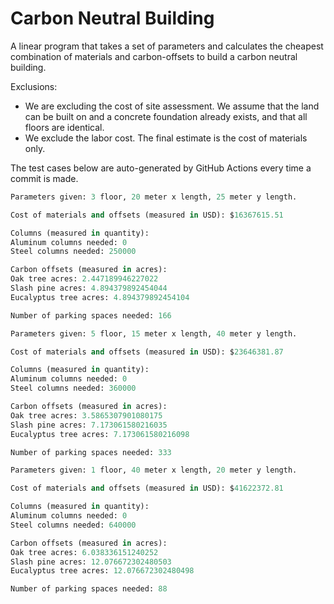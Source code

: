 # Carbon Neutral Building
A linear program that takes a set of parameters and calculates the cheapest combination of materials and carbon-offsets to build a carbon neutral building.

Exclusions:
- We are excluding the cost of site assessment. We assume that the land can be built on and a concrete foundation already exists, and that all floors are identical.
- We exclude the labor cost. The final estimate is the cost of materials only.

The test cases below are auto-generated by GitHub Actions every time a commit is made.
<!-- TEST CASE 1 -->
```python
Parameters given: 3 floor, 20 meter x length, 25 meter y length.

Cost of materials and offsets (measured in USD): $16367615.51

Columns (measured in quantity):
Aluminum columns needed: 0
Steel columns needed: 250000

Carbon offsets (measured in acres):
Oak tree acres: 2.447189946227022
Slash pine acres: 4.894379892454044
Eucalyptus tree acres: 4.894379892454104

Number of parking spaces needed: 166
```
<!-- END TEST CASE -->

<!-- TEST CASE 2 -->
```python
Parameters given: 5 floor, 15 meter x length, 40 meter y length.

Cost of materials and offsets (measured in USD): $23646381.87

Columns (measured in quantity):
Aluminum columns needed: 0
Steel columns needed: 360000

Carbon offsets (measured in acres):
Oak tree acres: 3.5865307901080175
Slash pine acres: 7.173061580216035
Eucalyptus tree acres: 7.173061580216098

Number of parking spaces needed: 333
```
<!-- END TEST CASE -->

<!-- TEST CASE 3 -->
```python
Parameters given: 1 floor, 40 meter x length, 20 meter y length.

Cost of materials and offsets (measured in USD): $41622372.81

Columns (measured in quantity):
Aluminum columns needed: 0
Steel columns needed: 640000

Carbon offsets (measured in acres):
Oak tree acres: 6.038336151240252
Slash pine acres: 12.076672302480503
Eucalyptus tree acres: 12.076672302480498

Number of parking spaces needed: 88
```
<!-- END TEST CASE -->
